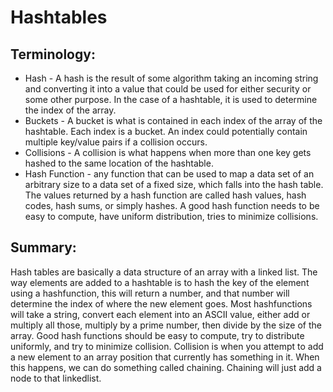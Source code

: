 # Hashtables

## Terminology:

- Hash - A hash is the result of some algorithm taking an incoming string and converting it into a value that could be used for either security or some other purpose. In the case of a hashtable, it is used to determine the index of the array.
- Buckets - A bucket is what is contained in each index of the array of the hashtable. Each index is a bucket. An index could potentially contain multiple key/value pairs if a collision occurs.
- Collisions - A collision is what happens when more than one key gets hashed to the same location of the hashtable.
- Hash Function - any function that can be used to map a data set of an arbitrary size to a data set of a fixed size, which falls into the hash table. The values returned by a hash function are called hash values, hash codes, hash sums, or simply hashes. A good hash function needs to be easy to compute, have uniform distribution, tries to minimize collisions.

## Summary:

Hash tables are basically a data structure of an array with a linked list. The way elements are added to a hashtable is to hash the key of the element using a hashfunction, this will return a number, and that number will determine the index of where the new element goes. Most hashfunctions will take a string, convert each element into an ASCII value, either add or multiply all those, multiply by a prime number, then divide by the size of the array. Good hash functions should be easy to compute, try to distribute uniformly, and try to minimize collision. Collision is when you attempt to add a new element to an array position that currently has something in it. When this happens, we can do something called chaining. Chaining will just add a node to that linkedlist.
